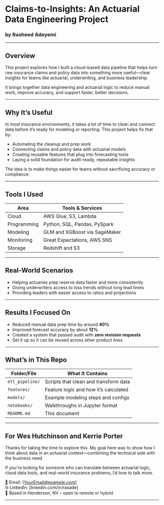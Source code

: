 # Claims-to-Insights: An Actuarial Data Engineering Project  
### by Rasheed Adeyemi

---

## Overview

This project explores how I built a cloud-based data pipeline that helps turn raw insurance claims and policy data into something more useful—clear insights for teams like actuarial, underwriting, and business leadership.

It brings together data engineering and actuarial logic to reduce manual work, improve accuracy, and support faster, better decisions.

---

## Why It’s Useful

In most insurance environments, it takes a lot of time to clean and connect data before it’s ready for modeling or reporting. This project helps fix that by:

- Automating the cleanup and prep work  
- Connecting claims and policy data with actuarial models  
- Creating reusable features that plug into forecasting tools  
- Laying a solid foundation for audit-ready, repeatable insights  

The idea is to make things easier for teams without sacrificing accuracy or compliance.

---

## Tools I Used

| Area         | Tools & Services                  |
|--------------|-----------------------------------|
| Cloud        | AWS Glue, S3, Lambda              |
| Programming  | Python, SQL, Pandas, PySpark      |
| Modeling     | GLM and XGBoost via SageMaker     |
| Monitoring   | Great Expectations, AWS SNS       |
| Storage      | Redshift and S3                   |

---

## Real-World Scenarios

- Helping actuaries prep reserve data faster and more consistently  
- Giving underwriters access to loss trends without long lead times  
- Providing leaders with easier access to ratios and projections  

---

## Results I Focused On

- Reduced manual data prep time by around **40%**  
- Improved forecast accuracy by about **12%**  
- Created a system that passed audit with **zero revision requests**  
- Set it up so it can be reused across other product lines  

---

## What’s in This Repo

| Folder/File             | What It Contains                        |
|-------------------------|------------------------------------------|
| `etl_pipeline/`         | Scripts that clean and transform data    |
| `features/`             | Feature logic and how it’s calculated    |
| `models/`               | Example modeling steps and configs       |
| `notebooks/`            | Walkthroughs in Jupyter format           |
| `README.md`             | This document                            |

---

## For Wes Hutchinson and Kerrie Porter

Thanks for taking the time to explore this. My goal here was to show how I think about data in an actuarial context—combining the technical side with the business need.

If you're looking for someone who can translate between actuarial logic, cloud data tools, and real-world insurance problems, I’d love to talk more.

📧 Email: [YourEmail@example.com]  
🌐 LinkedIn: [linkedin.com/in/rasade]  
📍 Based in Henderson, NV – open to remote or hybrid

---
